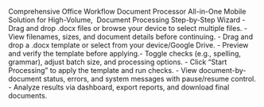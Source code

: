 Comprehensive Office Workflow Document Processor All-in-One Mobile Solution for High-Volume,  Document Processing
Step-by-Step Wizard - Drag and drop .docx files or browse your device to select multiple files. - View filenames, sizes, and document details before continuing. - Drag and drop a .docx template or select from your device/Google Drive. - Preview and verify the template before applying.- Toggle checks (e.g., spelling, grammar), adjust batch size, and processing options. - Click “Start Processing” to apply the template and run checks. - View document-by-document status, errors, and system messages with pause/resume control. - Analyze results via dashboard, export reports, and download final documents.
